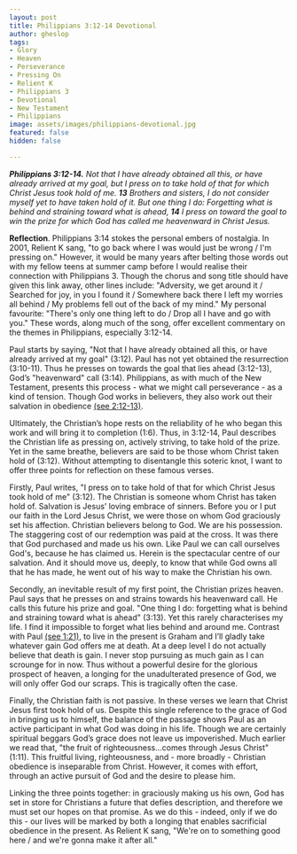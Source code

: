 ```yaml
---
layout: post
title: Philippians 3:12-14 Devotional
author: gheslop
tags:
- Glory
- Heaven
- Perseverance
- Pressing On
- Relient K
- Philippians 3
- Devotional
- New Testament
- Philippians
image: assets/images/philippians-devotional.jpg
featured: false
hidden: false

---
```

**_Philippians 3:12-14._** _Not that I have already obtained all this, or have already arrived at my goal, but I press on to take hold of that for which Christ Jesus took hold of me. **13** Brothers and sisters, I do not consider myself yet to have taken hold of it. But one thing I do: Forgetting what is behind and straining toward what is ahead, **14** I press on toward the goal to win the prize for which God has called me heavenward in Christ Jesus._

**Reflection**. Philippians 3:14 stokes the personal embers of nostalgia. In 2001, Relient K sang, "to go back where I was would just be wrong / I'm pressing on." However, it would be many years after belting those words out with my fellow teens at summer camp before I would realise their connection with Philippians 3. Though the chorus and song title should have given this link away, other lines include: "Adversity, we get around it / Searched for joy, in you I found it / Somewhere back there I left my worries all behind / My problems fell out of the back of my mind." My personal favourite: "There's only one thing left to do / Drop all I have and go with you." These words, along much of the song, offer excellent commentary on the themes in Philippians, especially 3:12-14.

Paul starts by saying, "Not that I have already obtained all this, or have already arrived at my goal" (3:12). Paul has not yet obtained the resurrection (3:10-11). Thus he presses on towards the goal that lies ahead (3:12-13), God’s "heavenward" call (3:14). Philippians, as with much of the New Testament, presents this process - what we might call perseverance - as a kind of tension. Though God works in believers, they also work out their salvation in obedience [(see 2:12-13)](https://rekindle.co.za/content/2020-08-17-philippians-2-12-13-devotional "Philippians 2:12-13").

Ultimately, the Christian’s hope rests on the reliability of he who began this work and will bring it to completion (1:6). Thus, in 3:12-14, Paul describes the Christian life as pressing on, actively striving, to take hold of the prize. Yet in the same breathe, believers are said to be those whom Christ taken hold of (3:12). Without attempting to disentangle this soteric knot, I want to offer three points for reflection on these famous verses.

Firstly, Paul writes, "I press on to take hold of that for which Christ Jesus took hold of me" (3:12). The Christian is someone whom Christ has taken hold of. Salvation is Jesus’ loving embrace of sinners. Before you or I put our faith in the Lord Jesus Christ, we were those on whom God graciously set his affection. Christian believers belong to God. We are his possession. The staggering cost of our redemption was paid at the cross. It was there that God purchased and made us his own. Like Paul we can call ourselves God's, because he has claimed us. Herein is the spectacular centre of our salvation. And it should move us, deeply, to know that while God owns all that he has made, he went out of his way to make the Christian his own.

Secondly, an inevitable result of my first point, the Christian prizes heaven. Paul says that he presses on and strains towards his heavenward call. He calls this future his prize and goal. "One thing I do: forgetting what is behind and straining toward what is ahead" (3:13). Yet this rarely characterises my life. I find it impossible to forget what lies behind and around me. Contrast with Paul [(see 1:21)](https://rekindle.co.za/content/2020-07-06-philippians-1-21-24-devotional "To live is Christ"), to live in the present is Graham and I’ll gladly take whatever gain God offers me at death. At a deep level I do not actually believe that death is gain. I never stop pursuing as much gain as I can scrounge for in now. Thus without a powerful desire for the glorious prospect of heaven, a longing for the unadulterated presence of God, we will only offer God our scraps. This is tragically often the case.

Finally, the Christian faith is not passive. In these verses we learn that Christ Jesus first took hold of us. Despite this single reference to the grace of God in bringing us to himself, the balance of the passage shows Paul as an active participant in what God was doing in his life. Though we are certainly spiritual beggars God’s grace does not leave us impoverished. Much earlier we read that, "the fruit of righteousness…comes through Jesus Christ" (1:11). This fruitful living, righteousness, and - more broadly - Christian obedience is inseparable from Christ. However, it comes with effort, through an active pursuit of God and the desire to please him.

Linking the three points together: in graciously making us his own, God has set in store for Christians a future that defies description, and therefore we must set our hopes on that promise. As we do this - indeed, only if we do this - our lives will be marked by both a longing that enables sacrificial obedience in the present. As Relient K sang, "We're on to something good here / and we're gonna make it after all."